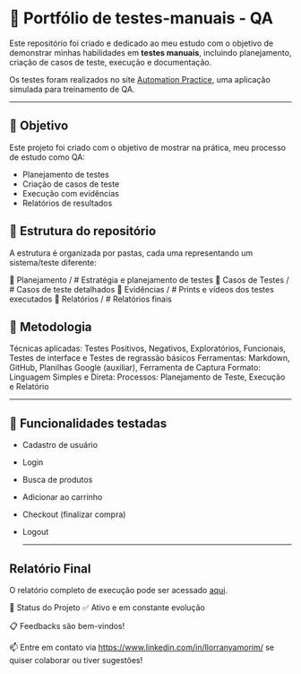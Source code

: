 # 🧪 Portfólio de testes-manuais - QA
Este repositório foi criado e dedicado ao meu estudo com o objetivo de demonstrar minhas habilidades em **testes manuais**, incluindo planejamento, criação de casos de teste, execução e documentação.

Os testes foram realizados no site [Automation Practice](https://www.automationpratice.com.br/), uma aplicação simulada para treinamento de QA.

---

## 🎯 Objetivo
Este projeto foi criado com o objetivo de mostrar na prática, meu processo de estudo como QA:

- Planejamento de testes
- Criação de casos de teste
- Execução com evidências
- Relatórios de resultados

## 🧱 Estrutura do repositório
A estrutura é organizada por pastas, cada uma representando um sistema/teste diferente:

📁 Planejamento / # Estratégia e planejamento de testes
📁 Casos de Testes / # Casos de teste detalhados
📁 Evidências / # Prints e vídeos dos testes executados
📁 Relatórios / # Relatórios finais

## 🧪 Metodologia

Técnicas aplicadas: Testes Positivos, Negativos, Exploratórios, Funcionais, Testes de interface e Testes de regrassão básicos
Ferramentas: Markdown, GitHub, Planilhas Google (auxiliar), Ferramenta de Captura
Formato: Linguagem Simples e Direta:
Processos: Planejamento de Teste, Execução e Relatório

---

## 📌 Funcionalidades testadas

- Cadastro de usuário
- Login
- Busca de produtos
- Adicionar ao carrinho
- Checkout (finalizar compra)
- Logout

  ----
  
## Relatório Final

O relatório completo de execução pode ser acessado [aqui](./04_relatorios/relatorio-execucao.md).

📌 Status do Projeto
✅ Ativo e em constante evolução 

📋 Feedbacks são bem-vindos!

📫 Entre em contato via https://www.linkedin.com/in/llorranyamorim/ se quiser colaborar ou tiver sugestões!
